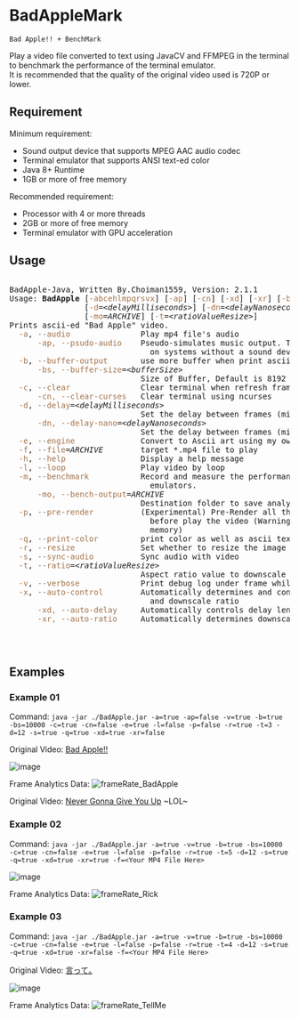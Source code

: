 # BadAppleMark

`Bad Apple!! + BenchMark`

Play a video file converted to text using JavaCV and FFMPEG in the terminal to benchmark the performance of the terminal emulator. </br>
It is recommended that the quality of the original video used is 720P or lower. </br>

## Requirement

Minimum requirement:
 - Sound output device that supports MPEG AAC audio codec
 - Terminal emulator that supports ANSI text-ed color
 - Java 8+ Runtime
 - 1GB or more of free memory

Recommended requirement:
 - Processor with 4 or more threads
 - 2GB or more of free memory
 - Terminal emulator with GPU acceleration

## Usage
<pre>
<pre>BadApple-Java, Written By.Choiman1559, Version: 2.1.1
Usage: <b>BadApple</b> [<font color="#A2734C">-abcehlmpqrsvx</font>] [<font color="#A2734C">-ap</font>] [<font color="#A2734C">-cn</font>] [<font color="#A2734C">-xd</font>] [<font color="#A2734C">-xr</font>] [<font color="#A2734C">-bs</font>=<i>&lt;bufferSize&gt;</i>]
                [<font color="#A2734C">-d</font>=<i>&lt;delayMilliseconds&gt;</i>] [<font color="#A2734C">-dn</font>=<i>&lt;delayNanoseconds&gt;</i>] [<font color="#A2734C">-f</font>=<i>ARCHIVE</i>]
                [<font color="#A2734C">-mo</font>=<i>ARCHIVE</i>] [<font color="#A2734C">-t</font>=<i>&lt;ratioValueResize&gt;</i>]
Prints ascii-ed &quot;Bad Apple&quot; video.
  <font color="#A2734C">-a</font>, <font color="#A2734C">--audio</font>               Play mp4 file&apos;s audio
      <font color="#A2734C">-ap, --psudo-audio</font>    Pseudo-simulates music output. This can be useful
                              on systems without a sound device.
  <font color="#A2734C">-b</font>, <font color="#A2734C">--buffer-output</font>       use more buffer when print ascii
      <font color="#A2734C">-bs, --buffer-size</font>=<i>&lt;bufferSize&gt;</i>
                            Size of Buffer, Default is 8192 bytes.
  <font color="#A2734C">-c</font>, <font color="#A2734C">--clear</font>               Clear terminal when refresh frame
      <font color="#A2734C">-cn, --clear-curses</font>   Clear terminal using ncurses
  <font color="#A2734C">-d</font>, <font color="#A2734C">--delay</font>=<i>&lt;delayMilliseconds&gt;</i>
                            Set the delay between frames (milliseconds)
      <font color="#A2734C">-dn, --delay-nano</font>=<i>&lt;delayNanoseconds&gt;</i>
                            Set the delay between frames (milliseconds)
  <font color="#A2734C">-e</font>, <font color="#A2734C">--engine</font>              Convert to Ascii art using my own engine
  <font color="#A2734C">-f</font>, <font color="#A2734C">--file</font>=<i>ARCHIVE</i>        target *.mp4 file to play
  <font color="#A2734C">-h</font>, <font color="#A2734C">--help</font>                Display a help message
  <font color="#A2734C">-l</font>, <font color="#A2734C">--loop</font>                Play video by loop
  <font color="#A2734C">-m</font>, <font color="#A2734C">--benchmark</font>           Record and measure the performance of terminal
                              emulators.
      <font color="#A2734C">-mo, --bench-output</font>=<i>ARCHIVE</i>
                            Destination folder to save analysis results
  <font color="#A2734C">-p</font>, <font color="#A2734C">--pre-render</font>          (Experimental) Pre-Render all the frames to ascii
                              before play the video (Warning: Requires a lot of
                              memory)
  <font color="#A2734C">-q</font>, <font color="#A2734C">--print-color</font>         print color as well as ascii texts
  <font color="#A2734C">-r</font>, <font color="#A2734C">--resize</font>              Set whether to resize the image
  <font color="#A2734C">-s</font>, <font color="#A2734C">--sync-audio</font>          Sync audio with video
  <font color="#A2734C">-t</font>, <font color="#A2734C">--ratio</font>=<i>&lt;ratioValueResize&gt;</i>
                            Aspect ratio value to downscale frames
  <font color="#A2734C">-v</font>, <font color="#A2734C">--verbose</font>             Print debug log under frame while playing video
  <font color="#A2734C">-x</font>, <font color="#A2734C">--auto-control</font>        Automatically determines and control delay length
                              and downscale ratio
      <font color="#A2734C">-xd, --auto-delay</font>     Automatically controls delay length
      <font color="#A2734C">-xr, --auto-ratio</font>     Automatically determines downscale ratio</pre>
</pre>

## Examples

### Example 01
Command: `java -jar ./BadApple.jar -a=true -ap=false -v=true -b=true -bs=10000 -c=true -cn=false -e=true -l=false -p=false -r=true -t=3 -d=12 -s=true -q=true -xd=true -xr=false`

Original Video: [Bad Apple!!](https://www.youtube.com/watch?v=i41KoE0iMYU)

![image](https://github.com/choiman1559/BadApple_Java/assets/43315227/8f79c4ca-8480-46bf-80d1-fff27c2c0bd7)

Frame Analytics Data:
![frameRate_BadApple](https://github.com/choiman1559/BadAppleMark/assets/43315227/256df070-ebef-404c-828e-2f69fd0fc210)

Original Video: [Never Gonna Give You Up](https://www.youtube.com/watch?v=dQw4w9WgXcQ) ~LOL~

### Example 02 
Command: `java -jar ./BadApple.jar -a=true -v=true -b=true -bs=10000 -c=true -cn=false -e=true -l=false -p=false -r=true -t=5 -d=12 -s=true -q=true -xd=true -xr=true -f=<Your MP4 File Here>`

![image](https://github.com/choiman1559/BadApple_Java/assets/43315227/2a6b37aa-1470-45ed-888f-6821d533969f)

Frame Analytics Data:
![frameRate_Rick](https://github.com/choiman1559/BadAppleMark/assets/43315227/9f8905d0-f6e5-4144-b877-597c0b8340ae)


### Example 03
Command: `java -jar ./BadApple.jar -a=true -v=true -b=true -bs=10000 -c=true -cn=false -e=true -l=false -p=false -r=true -t=4 -d=12 -s=true -q=true -xd=true -xr=false -f=<Your MP4 File Here>`

Original Video: [言って｡](https://youtu.be/F64yFFnZfkI)

![image](https://github.com/choiman1559/BadApple_Java/assets/43315227/f8b31211-8ed5-4806-adec-870534f3de54)

Frame Analytics Data:
![frameRate_TellMe](https://github.com/choiman1559/BadAppleMark/assets/43315227/298fc113-a033-4128-a71f-475fbdcb9408)
